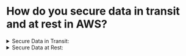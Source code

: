 # How do you secure data in transit and at rest in AWS?

<details>

<summary>Secure Data in Transit:</summary>

1. Use HTTPS/SSL protocols to communicate between your application and AWS services.&#x20;
2. Use AWS Key Management Service (KMS) to encrypt your data when it is in transit.&#x20;
3. Use AWS VPN or AWS Direct Connect to create a private network connection between your datacenter and AWS.

</details>

<details>

<summary>Secure Data at Rest:</summary>

1. Use AWS KMS to encrypt your data at rest.&#x20;
2. Use AWS Identity and Access Management (IAM) to manage user access to data stored in AWS.&#x20;
3. Use Amazon Virtual Private Cloud (VPC) to create a secure and isolated environment for your data.
4. Use AWS CloudTrail to monitor and log all API calls made to your AWS resources.
5. Use Amazon S3 Object Lock to control access to data stored in Amazon S3 buckets.

</details>



